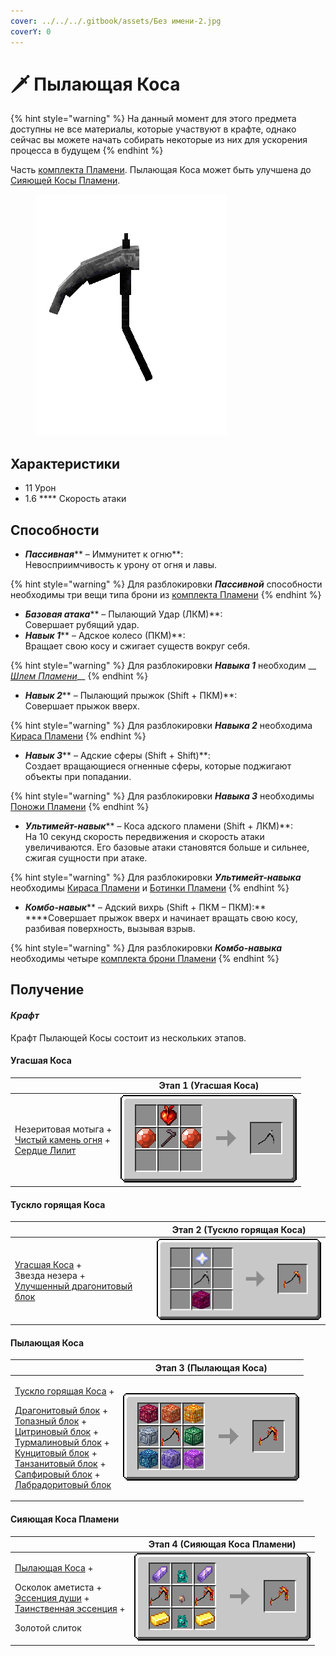 ```yaml
---
cover: ../../../.gitbook/assets/Без имени-2.jpg
coverY: 0
---
```


# 🗡 Пылающая Коса

{% hint style="warning" %}
На данный момент для этого предмета доступны не все материалы, которые участвуют в крафте, однако сейчас вы можете начать собирать некоторые из них для ускорения процесса в будущем&#x20;
{% endhint %}

Часть [комплекта Пламени](./). Пылающая Коса может быть улучшена до [Сияющей Косы Пламени](kosa-plameni.md#siyayushaya-kosa-plameni).

<figure><img src="../../../.gitbook/assets/flamos_all_turnable.gif" alt=""><figcaption></figcaption></figure>

## Характеристики

* 11 Урон
* 1.6 **** Скорость атаки

## Способности

* _**Пассивная**_** – Иммунитет к огню**: \
  Невосприимчивость к урону от огня и лавы.

{% hint style="warning" %}
Для разблокировки _**Пассивной**_ способности необходимы три вещи типа брони из [комплекта Пламени](./)
{% endhint %}

* _**Базовая атака**_** – Пылающий Удар (ЛКМ)**: \
  Совершает рубящий  удар.
* _**Навык 1**_** – Адское колесо (ПКМ)**: \
  Вращает свою косу и сжигает существ вокруг себя.

{% hint style="warning" %}
Для разблокировки _**Навыка 1**_ необходим __ [_Шлем Пламени_](shlem-plameni.md)__
{% endhint %}

* _**Навык 2**_** – Пылающий прыжок (Shift + ПКМ)**: \
  Совершает прыжок вверх.

{% hint style="warning" %}
Для разблокировки _**Навыка 2**_ необходима [Кираса Пламени](kirasa-plameni.md)
{% endhint %}

* _**Навык 3**_** – Адские сферы (Shift + Shift)**: \
  Создает вращающиеся огненные сферы, которые поджигают объекты при попадании.

{% hint style="warning" %}
Для разблокировки _**Навыка 3**_ необходимы [Поножи Пламени](ponozhi-plameni.md)
{% endhint %}

* _**Ультимейт-навык**_** – Коса адского пламени (Shift + ЛКМ)**:\
  На 10 секунд скорость  передвижения и скорость атаки увеличиваются. Его базовые атаки становятся больше и сильнее, сжигая сущности при атаке.

{% hint style="warning" %}
Для разблокировки _**Ультимейт-навыка**_ необходимы [Кираса Пламени](kirasa-plameni.md) и [Ботинки Пламени](botinki-plameni.md)
{% endhint %}

* _**Комбо-навык**_** – Адский вихрь (Shift + ПКМ – ПКМ):**\
  ****Совершает прыжок вверх и начинает вращать свою косу, разбивая поверхность, вызывая взрыв.

{% hint style="warning" %}
Для разблокировки _**Комбо-навыка**_ необходимы четыре [комплекта брони Пламени](./)
{% endhint %}

## Получение

#### _Крафт_

Крафт Пылающей Косы состоит из нескольких этапов.

#### Угасшая Коса

|                                                                                                                                                                 | Этап 1 (Угасшая Коса)                                                                          |
| --------------------------------------------------------------------------------------------------------------------------------------------------------------- | ---------------------------------------------------------------------------------------------- |
| <p>Незеритовая мотыга +<br><a href="../../pitomcy/pristine_fire_gem.md">Чистый камень огня</a> +<br><a href="../../pitomcy/sweet_heart.md">Сердце Лилит</a></p> | <img src="../../../.gitbook/assets/flamos_scythe_step1.png" alt="Этап 1" data-size="original"> |

#### Тускло горящая Коса

|                                                                                                                                                                        | Этап 2 (Тускло горящая Коса)                                                                   |
| ---------------------------------------------------------------------------------------------------------------------------------------------------------------------- | ---------------------------------------------------------------------------------------------- |
| <p><a href="kosa-plameni.md#ugasshaya-kosa">Угасшая Коса</a> +<br>Звезда незера +<br><a href="../../bloki/dragonitovyi-blok-1.md">Улучшенный драгонитовый блок</a></p> | <img src="../../../.gitbook/assets/flamos_scythe_step2.png" alt="Этап 1" data-size="original"> |

#### Пылающая Коса

|                                                                                                                                                                                                                                                                                                                                                                                                                                                                                                                                                                                                                                                     | Этап 3 (Пылающая Коса)                                                                         |
| --------------------------------------------------------------------------------------------------------------------------------------------------------------------------------------------------------------------------------------------------------------------------------------------------------------------------------------------------------------------------------------------------------------------------------------------------------------------------------------------------------------------------------------------------------------------------------------------------------------------------------------------------- | ---------------------------------------------------------------------------------------------- |
| <p><a href="kosa-plameni.md#tusklo-goryashaya-kosa">Тускло горящая Коса</a> +</p><p><a href="../../bloki/dragonitovyi-blok.md">Драгонитовый блок</a> +<br><a href="../../bloki/topazovyi-blok.md">Топазный блок</a> +<br><a href="../../bloki/citrinovyi-blok.md">Цитриновый блок</a> +<br><a href="../../bloki/turmalinovyi-blok.md">Турмалиновый блок</a> +<br><a href="../../bloki/kuncitovyi-blok.md">Кунцитовый блок</a> +<br><a href="../../bloki/tanzanitovyi-blok.md">Танзанитовый блок</a> +<br><a href="../../bloki/sapfirovyi-blok.md">Сапфировый блок</a> +<br><a href="../../bloki/labradoritovyi-blok.md">Лабрадоритовый блок</a></p> | <img src="../../../.gitbook/assets/flamos_scythe_step3.png" alt="Этап 1" data-size="original"> |

#### Сияющая Коса Пламени

|                                                                                                                                                                                                                                                                               | Этап 4 (Сияющая Коса Пламени)                                                                  |
| ----------------------------------------------------------------------------------------------------------------------------------------------------------------------------------------------------------------------------------------------------------------------------- | ---------------------------------------------------------------------------------------------- |
| <p><a href="kosa-plameni.md#pylayushaya-kosa">Пылающая Коса</a> +</p><p>Осколок аметиста +<br><a href="../../essencii/essenciya-dushi.md">Эссенция души</a> +<br><a href="../../essencii/tainstvennaya-essenciya.md">Таинственная эссенция</a> +</p><p>Золотой слиток<br></p> | <img src="../../../.gitbook/assets/flamos_scythe_step4.png" alt="Этап 1" data-size="original"> |
